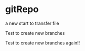 # gitRepo
a new start to transfer file

Test to create new branches

Test to create new branches again!!
